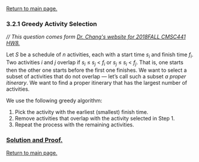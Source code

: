 <a href="../README.md#3.2.1">Return to main page.</a>

### 3.2.1 Greedy Activity Selection

<i>// This question comes form <a href="https://www.csee.umbc.edu/~chang/cs441/hw/hw8.shtml">Dr. Chang's website for 2018FALL CMSC441 HW8. </a> </i>

<P>
Let <i>S</i> be a schedule of <i>n</i> activities, each with a start time <i>s<sub>i</sub></i> and finish time <i>f<sub>i</sub></i>. Two activities <i>i</i> and <i>j</i> overlap if <i>s<sub>i</sub></i> ≤ <i>s<sub>j</sub></i> < <i>f<sub>i</sub></i> or <i>s<sub>j</sub></i> ≤ <i>s<sub>i</sub></i> < <i>f<sub>j</sub></i>. That is, one starts then the other one starts before the first one finishes. We want to select a subset of activities that do not overlap — let’s call such a subset <i>a proper itinerary</i>. We want to find a proper itinerary that has the largest number of activities.
</P>

We use the following greedy algorithm:
1. Pick the activity with the earliest (smallest) finish time.
2. Remove activities that overlap with the activity selected in Step 1. 
3. Repeat the process with the remaining activities.

### <a href="./Eg_GreedyActivitySelection.pdf">Solution and Proof.</a>

<a href="../README.md#3.2.1">Return to main page.</a>